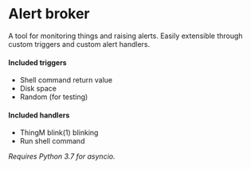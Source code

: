 # Alert broker
A tool for monitoring things and raising alerts.
Easily extensible through custom triggers and custom alert handlers.

#### Included triggers
- Shell command return value
- Disk space
- Random (for testing)

#### Included handlers
- ThingM blink(1) blinking
- Run shell command

*Requires Python 3.7 for asyncio.*
